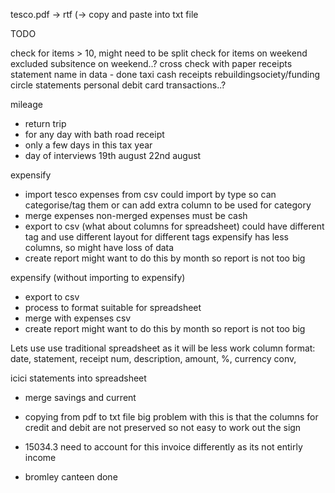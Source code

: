 tesco.pdf -> rtf (-> copy and paste into txt file


TODO

check for items > 10, might need to be split
check for items on weekend
excluded subsitence on weekend..?
cross check with paper receipts
statement name in data - done
taxi
cash receipts
rebuildingsociety/funding circle statements
personal debit card transactions..?

mileage
- return trip
- for any day with bath road receipt
- only a few days in this tax year
- day of interviews
19th august
22nd august


expensify
- import tesco expenses from csv
could import by type so can categorise/tag them
or can add extra column to be used for category
- merge expenses
non-merged expenses must be cash
- export to csv
(what about columns for spreadsheet)
could have different tag and use different layout for different tags
expensify has less columns, so might have loss of data
- create report
might want to do this by month so report is not too big

expensify (without importing to expensify)
- export to csv
- process to format suitable for spreadsheet
- merge with expenses csv
- create report
might want to do this by month so report is not too big


Lets use use traditional spreadsheet as it will be less work
column format:
date, statement, receipt num, description, amount, %, currency conv, 

icici statements into spreadsheet
- merge savings and current

- copying from pdf to txt file
big problem with this is that the columns for credit and debit are not preserved so not easy to work out the sign

- 15034.3
need to account for this invoice differently as its not entirly income

- bromley canteen
done
